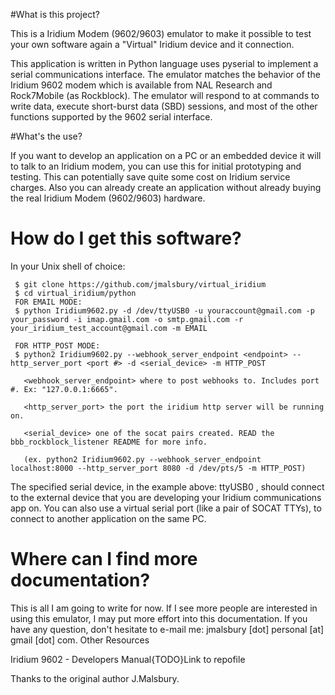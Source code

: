 #What is this project?

This is a Iridium Modem (9602/9603) emulator to make it possible to test your own software again a "Virtual" Iridium device and it connection.

This application is written in Python language uses pyserial to implement a serial communications interface. The emulator matches the behavior of the Iridium 9602 modem which is available from NAL Research and Rock7Mobile (as Rockblock). The emulator will respond to at commands to write data, execute short-burst data (SBD) sessions, and most of the other functions supported by the 9602 serial interface.

#What's the use?

If you want to develop an application on a PC or an embedded device it will to talk to an Iridium modem, you can use this for initial prototyping and testing. This can potentially save quite some cost on Iridium service charges. Also you can already create an application without already buying the real Iridium Modem (9602/9603) hardware.

# How do I get this software?

In your Unix shell of choice:
```
 $ git clone https://github.com/jmalsbury/virtual_iridium
 $ cd virtual_iridium/python
 FOR EMAIL MODE:
 $ python Iridium9602.py -d /dev/ttyUSB0 -u youraccount@gmail.com -p your_password -i imap.gmail.com -o smtp.gmail.com -r your_iridium_test_account@gmail.com -m EMAIL

 FOR HTTP_POST MODE:
 $ python2 Iridium9602.py --webhook_server_endpoint <endpoint> --http_server_port <port #> -d <serial_device> -m HTTP_POST

   <webhook_server_endpoint> where to post webhooks to. Includes port #. Ex: "127.0.0.1:6665".

   <http_server_port> the port the iridium http server will be running on.

   <serial_device> one of the socat pairs created. READ the bbb_rockblock_listener README for more info.

   (ex. python2 Iridium9602.py --webhook_server_endpoint localhost:8000 --http_server_port 8080 -d /dev/pts/5 -m HTTP_POST)
```
The specified serial device, in the example above: ttyUSB0 , should connect to the external device that you are developing your Iridium communications app on. You can also use a virtual serial port (like a pair of SOCAT TTYs), to connect to another application on the same PC.

# Where can I find more documentation?

This is all I am going to write for now. If I see more people are interested in using this emulator, I may put more effort into this documentation. If you have any question, don't hesitate to e-mail me: jmalsbury [dot] personal [at] gmail [dot] com.
Other Resources

Iridium 9602 - Developers Manual{TODO}Link to repofile

Thanks to the original author J.Malsbury.
